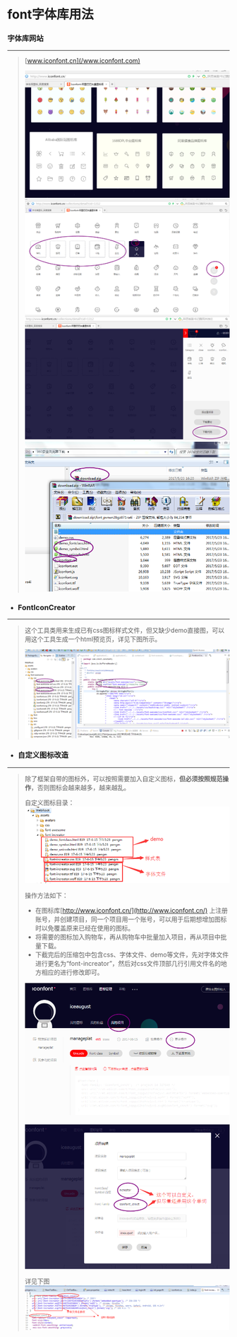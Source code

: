 # font字体库用法

### 字体库网站

---

> [www.iconfont.cn](/www.iconfont.com)
>
> ![](/assets/01.png)  
> ![](/assets/02.png)  
> ![](/assets/03.png)  
> ![](/assets/04.png)

* ### FontIconCreator

---

> 这个工具类用来生成已有css图标样式文件，但又缺少demo直接图，可以用这个工具生成一个html预览页，详见下图所示。
>
> ![](/assets/FontIconCreator.png)

* ### 自定义图标改造

---

> 除了框架自带的图标外，可以按照需要加入自定义图标，**但必须按照规范操作**，否则图标会越来越多，越来越乱。
>
> 自定义图标目录：![](/assets/font_increator_dir.png)
>
> 操作方法如下：
>
> * 在图标库[http://www.iconfont.cn/](http://www.iconfont.cn/)   上注册账号，并创建项目，同一个项目用一个账号，可以用于后期想增加图标时以免覆盖原来已经在使用的图标。
> * 将需要的图标加入购物车，再从购物车中批量加入项目，再从项目中批量下载。
> * 下截完后的压缩包中包含css、字体文件、demo等文件，先对字体文件进行更名为“font-increator”，然后对css文件顶部几行引用文件名的地方相应的进行修改即可。
>
> ![](/assets/myproject.png)![](/assets/myproject_edit.png)
>
> 详见下图![](/assets/fontcss.png)

